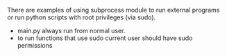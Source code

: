 There are examples of using subprocess module to run external programs or run python scripts with root privileges (via sudo).
* main.py always run from normal user.
* to run functions that use sudo current user should have sudo permissions 